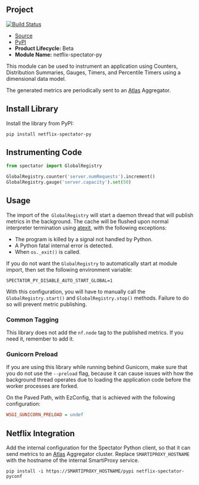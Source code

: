 ## Project

[![Build Status](https://travis-ci.org/Netflix/spectator-py.svg?branch=master)](https://travis-ci.org/Netflix/spectator-py) 

* [Source](https://github.com/Netflix/spectator-py)
* [PyPI](https://pypi.org/project/netflix-spectator-py/)
* **Product Lifecycle:** Beta
* **Module Name:** netflix-spectator-py

This module can be used to instrument an application using Counters, Distribution Summaries,
Gauges, Timers, and Percentile Timers using a dimensional data model.

The generated metrics are periodically sent to an [Atlas] Aggregator.

[Atlas]: https://github.com/Netflix/atlas

## Install Library

Install the library from PyPI:

```shell
pip install netflix-spectator-py
```

## Instrumenting Code

```python
from spectator import GlobalRegistry

GlobalRegistry.counter('server.numRequests').increment()
GlobalRegistry.gauge('server.capacity').set(50)
```

## Usage

The import of the` GlobalRegistry` will start a daemon thread that will publish metrics in the
background. The cache will be flushed upon normal interpreter termination using [atexit], with
the following exceptions:

* The program is killed by a signal not handled by Python.
* A Python fatal internal error is detected.
* When `os._exit()` is called.

[atexit]: https://docs.python.org/3.7/library/atexit.html

If you do not want the `GlobalRegistry` to automatically start at module import, then set the
following environment variable:

```shell
SPECTATOR_PY_DISABLE_AUTO_START_GLOBAL=1
```

With this configuration, you will have to manually call the `GlobalRegistry.start()` and
`GlobalRegistry.stop()` methods. Failure to do so will prevent metric publishing.

### Common Tagging 

This library does not add the `nf.node` tag to the published metrics. If you need it, remember to
add it.

### Gunicorn Preload

If you are using this library while running behind Gunicorn, make sure that you do not use 
the `--preload` flag, because it can cause issues with how the background thread operates due
to loading the application code before the worker processes are forked.

On the Paved Path, with EzConfig, that is achieved with the following configuration:

```ini
WSGI_GUNICORN_PRELOAD = undef
```

## Netflix Integration

Add the internal configuration for the Spectator Python client, so that it can send metrics to
an [Atlas] Aggregator cluster. Replace `SMARTIPROXY_HOSTNAME` with the hostname of the internal
SmartiProxy service.

```
pip install -i https://SMARTIPROXY_HOSTNAME/pypi netflix-spectator-pyconf
```
